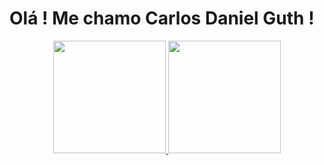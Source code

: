 # Olá ! Me chamo Carlos Daniel Guth !

<div align="center">
 <a href="https://github.com/DanielGuth">
 <img height="180em" src="https://github-readme-stats.vercel.app/api?username=DanielGuth&show_icons=true&hide=contribs,prs&cache_seconds=86400&theme=github_dark"/>
 <img height="180em" src="https://github-readme-stats.vercel.app/api/top-langs/?username=DanielGuth&layout=compact&langs_count=7&theme=github_dark"/>
</div>

 
